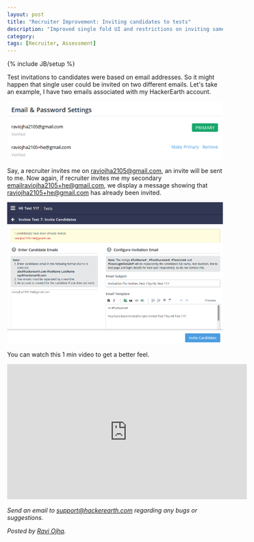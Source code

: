 ```yaml
---
layout: post
title: "Recruiter Improvement: Inviting candidates to tests"
description: "Improved single fold UI and restrictions on inviting same user through multiple emails"
category:
tags: [Recruiter, Assessment]
---
```

{% include JB/setup %}

Test invitations to candidates were based on email addresses. So it might happen that single user could be invited on two different emails.
Let's take an example, I have two emails associated with my HackerEarth account.

<img src="/images/multiple-user-emails.png" />

Say, a recruiter invites me on raviojha2105@gmail.com, an invite will be sent to me. Now again, if recruiter invites me my secondary emailraviojha2105+he@gmail.com, we display a message showing that raviojha2105+he@gmail.com has already been invited.

<img src="/images/new-invites-page.png" />

You can watch this 1 min video to get a better feel.

<iframe width="560" height="315" src="https://www.youtube.com/embed/6zJtNmIsZic?rel=0" frameborder="0" allowfullscreen></iframe>

*Send an email to support@hackerearth.com regarding any bugs or suggestions.*

*Posted by [Ravi Ojha](https://www.hackerearth.com/users/akatsuki/).*
